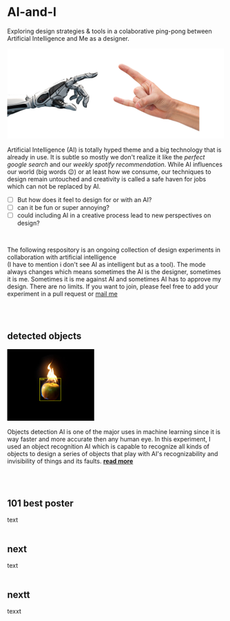 # AI-and-I
Exploring design strategies &amp; tools in a colaborative ping-pong between Artificial Intelligence and Me as a designer.

![ai and i](img/robot-metal-hand.jpg)

Artificial Intelligence (AI) is totally hyped theme and a big technology that is already in use. It is subtle so mostly we don't realize it like the *perfect google search* and our *weekly spotify recommendation*. While AI influences our world (big words 😉) or at least how we consume, our techniques to design remain untouched and creativity is called a safe haven for jobs which can not be replaced by AI. 

- [ ] But how does it feel to design for or with an AI? 
- [ ] can it be fun or super annoying?  
- [ ] could including AI in a creative process lead to new perspectives on design?

<br>

The following respository is an ongoing collection of design experiments in collaboration with artificial intelligence  
(I have to mention i don't see AI as intelligent but as a tool). 
The mode always changes which means sometimes the AI is the designer, sometimes it is me. Sometimes it is me against AI and sometimes AI has to approve my design. There are no limits. If you want to join, please feel free to add your experiment in a pull request or [mail me](mailto:ciao@pl80.cc?subject=[GitHub]AI%20and%20I)



<br>
<br>

## detected objects
<img src="img/real-apple-png.png" width="40%">  

Objects detection AI is one of the major uses in machine learning since it is way faster and more accurate then any human eye. In this experiment, I used an object recognition AI which is capable to recognize all kinds of objects to design a series of objects that play with AI's recognizability and invisibility of things and its faults. [**read more**](detected-objects/README.md)  

<br>
<br>

## 101 best poster
text 
<br>
<br>

## next
text
<br>
<br>

## nextt
texxt
